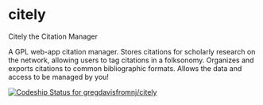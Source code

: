 citely
======

Citely the Citation Manager


A GPL web-app citation manager. Stores citations for scholarly research on the network, allowing users
to tag citations in a folksonomy. Organizes and exports citations to common bibliographic formats.
Allows the data and access to be managed by you!

[ ![Codeship Status for gregdavisfromnj/citely](https://codeship.com/projects/0643ca50-5e52-0132-bfe8-72d241f098bc/status)](https://codeship.com/projects/51318)